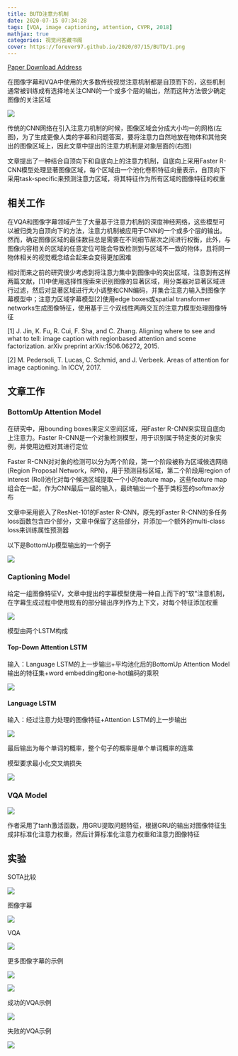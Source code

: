 ```yaml
---
title: BUTD注意力机制
date: 2020-07-15 07:34:28
tags: [VQA, image captioning, attention, CVPR, 2018]
mathjax: true
categories: 视觉问答藏书阁
cover: https://forever97.github.io/2020/07/15/BUTD/1.png
---
```

[Paper Download Address](https://arxiv.org/abs/1707.07998)

在图像字幕和VQA中使用的大多数传统视觉注意机制都是自顶而下的，这些机制通常被训练成有选择地关注CNN的一个或多个层的输出，然而这种方法很少确定图像的关注区域

![](1.png)

传统的CNN网络在引入注意力机制的时候，图像区域会分成大小均一的网格(左图)，为了生成更像人类的字幕和问题答案，要将注意力自然地放在物体和其他突出的图像区域上，因此文章中提出的注意力机制是对象层面的(右图)

文章提出了一种结合自顶向下和自底向上的注意力机制，自底向上采用Faster R-CNN模型处理显著图像区域，每个区域由一个池化卷积特征向量表示，自顶向下采用task-specific来预测注意力区域，将其特征作为所有区域的图像特征的权重

## 相关工作

在VQA和图像字幕领域产生了大量基于注意力机制的深度神经网络，这些模型可以被归类为自顶向下的方法，注意力机制被应用于CNN的一个或多个层的输出。然而，确定图像区域的最佳数目总是需要在不同细节层次之间进行权衡，此外，与图像内容相关的区域的任意定位可能会导致检测到与区域不一致的物体，且将同一物体相关的视觉概念结合起来会变得更加困难

相对而来之前的研究很少考虑到将注意力集中到图像中的突出区域，注意到有这样两篇文献，[1]中使用选择性搜索来识别图像的显著区域，用分类器对显著区域进行过滤，然后对显著区域进行大小调整和CNN编码，并集合注意力输入到图像字幕模型中；注意力区域字幕模型[2]使用edge boxes或spatial transformer networks生成图像特征，使用基于三个双线性两两交互的注意力模型处理图像特征

[1] J. Jin, K. Fu, R. Cui, F. Sha, and C. Zhang. Aligning where to see and what to tell: image caption with regionbased attention and scene factorization. arXiv preprint arXiv:1506.06272, 2015.

[2] M. Pedersoli, T. Lucas, C. Schmid, and J. Verbeek. Areas of attention for image captioning. In ICCV, 2017.

## 文章工作

### BottomUp Attention Model

在研究中，用bounding boxes来定义空间区域，用Faster R-CNN来实现自底向上注意力。Faster R-CNN是一个对象检测模型，用于识别属于特定类的对象实例，并使用边框对其进行定位

Faster R-CNN对对象的检测可以分为两个阶段，第一个阶段被称为区域候选网络(Region Proposal Network，RPN)，用于预测目标区域，第二个阶段用region of interest (RoI)池化对每个候选区域提取一个小的feature map，这些feature map组合在一起，作为CNN最后一层的输入，最终输出一个基于类标签的softmax分布

文章中采用嵌入了ResNet-101的Faster R-CNN，原先的Faster R-CNN的多任务loss函数包含四个部分，文章中保留了这些部分，并添加一个额外的multi-class loss来训练属性预测器

以下是BottomUp模型输出的一个例子

![](2.png)

### Captioning Model

给定一组图像特征V，文章中提出的字幕模型使用一种自上而下的"软"注意机制，在字幕生成过程中使用现有的部分输出序列作为上下文，对每个特征添加权重

![](3.png)

模型由两个LSTM构成

#### Top-Down Attention LSTM

输入：Language LSTM的上一步输出+平均池化后的BottomUp Attention Model输出的特征集+word embedding和one-hot编码的乘积

![](4.png)

#### Language LSTM

输入：经过注意力处理的图像特征+Attention LSTM的上一步输出

![](5.png)

最后输出为每个单词的概率，整个句子的概率是单个单词概率的连乘

模型要求最小化交叉熵损失

![](6.png)

### VQA Model

![](7.png)

作者采用了tanh激活函数，用GRU提取问题特征，根据GRU的输出对图像特征生成非标准化注意力权重，然后计算标准化注意力权重和注意力图像特征

## 实验

SOTA比较

![](8.png)

图像字幕

![](9.png)

VQA

![](10.png)

更多图像字幕的示例

![](11.png)

![](12.png)

成功的VQA示例

![](13.png)

失败的VQA示例

![](14.png)



